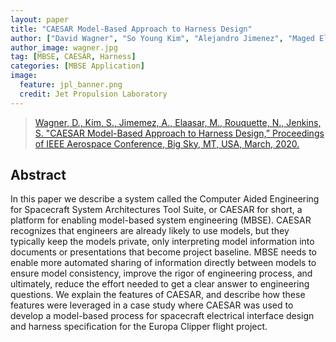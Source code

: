 ```yaml
---
layout: paper
title: "CAESAR Model-Based Approach to Harness Design"
author: ["David Wagner", "So Young Kim", "Alejandro Jimenez", "Maged Elaasar", "Nicolas Rouquette", "Steven Jenkins"]
author_image: wagner.jpg
tag: [MBSE, CAESAR, Harness]
categories: [MBSE Application]
image:
  feature: jpl_banner.png
  credit: Jet Propulsion Laboratory
---
```

> [Wagner, D., Kim, S., Jimemez, A., Elaasar, M., Rouquette, N., Jenkins, S. "CAESAR Model-Based Approach to Harness Design,” Proceedings of IEEE Aerospace Conference, Big Sky, MT, USA, March, 2020.](https://ieeexplore.ieee.org/document/9172630)

## Abstract
In this paper we describe a system called the Computer Aided Engineering for Spacecraft System Architectures Tool Suite, or CAESAR for short, a platform for enabling model-based system engineering (MBSE). CAESAR recognizes that engineers are already likely to use models, but they typically keep the models private, only interpreting model information into documents or presentations that become project baseline. MBSE needs to enable more automated sharing of information directly between models to ensure model consistency, improve the rigor of engineering process, and ultimately, reduce the effort needed to get a clear answer to engineering questions. We explain the features of CAESAR, and describe how these features were leveraged in a case study where CAESAR was used to develop a model-based process for spacecraft electrical interface design and harness specification for the Europa Clipper flight project.